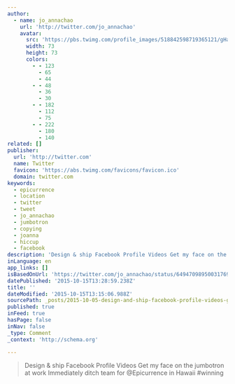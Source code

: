 ```yaml
---
author:
  - name: jo_annachao
    url: 'http://twitter.com/jo_annachao'
    avatar:
      src: 'https://pbs.twimg.com/profile_images/518842598719365121/gHa1IQ5H_bigger.png'
      width: 73
      height: 73
      colors:
        - - 123
          - 65
          - 44
        - - 48
          - 36
          - 30
        - - 182
          - 112
          - 75
        - - 222
          - 180
          - 140
related: []
publisher:
  url: 'http://twitter.com'
  name: Twitter
  favicon: 'https://abs.twimg.com/favicons/favicon.ico'
  domain: twitter.com
keywords:
  - epicurrence
  - location
  - twitter
  - tweet
  - jo_annachao
  - jumbotron
  - copying
  - joanna
  - hiccup
  - facebook
description: 'Design & ship Facebook Profile Videos Get my face on the jumbotron at work Immediately ditch team for @Epicurrence in Hawaii #winning'
inLanguage: en
app_links: []
isBasedOnUrl: 'https://twitter.com/jo_annachao/status/649470989500317696'
datePublished: '2015-10-15T13:28:59.238Z'
title: ''
dateModified: '2015-10-15T13:15:06.988Z'
sourcePath: _posts/2015-10-05-design-and-ship-facebook-profile-videos-get-my-face-on-the-jum.md
published: true
inFeed: true
hasPage: false
inNav: false
_type: Comment
_context: 'http://schema.org'

---
```

> Design & ship Facebook Profile Videos Get my face on the jumbotron at work Immediately ditch team for &commat;Epicurrence in Hawaii &num;winning